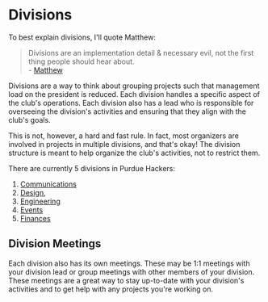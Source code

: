 # Divisions

To best explain divisions, I'll quote Matthew:

>  Divisions are an implementation detail & necessary evil, not the first thing people should hear about.\
>  \- [Matthew](https://discord.com/channels/772576325897945119/1276194494630465656/1323818464020004874)

Divisions are a way to think about grouping projects such that management load on the president is reduced. Each
division handles a specific aspect of the club's operations. Each division also has a lead who is responsible for
overseeing the division's activities and ensuring that they align with the club's goals.

This is not, however, a hard and fast rule. In fact, most organizers are involved in projects in multiple divisions,
and that's okay! The division structure is meant to help organize the club's activities, not to restrict them.

There are currently 5 divisions in Purdue Hackers:

1. [Communications](/comms/README.md)
2. [Design](/design/README.md),
3. [Engineering](/engineering/README.md)
4. [Events](/events/README.md)
5. [Finances](/finances/README.md)

## Division Meetings

Each division also has its own meetings. These may be 1:1 meetings with your division lead or group meetings with other
members of your division. These meetings are a great way to stay up-to-date with your division's activities and to get
help with any projects you're working on.
